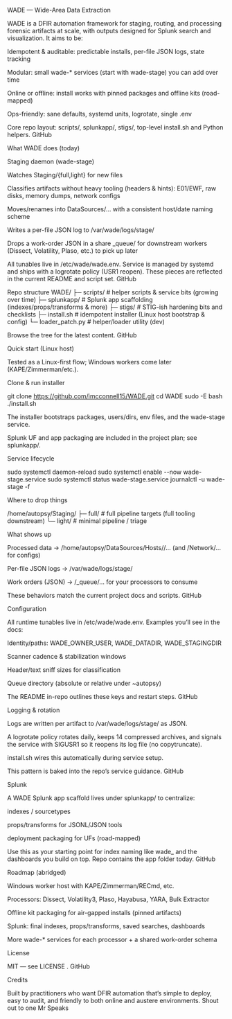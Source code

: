 WADE — Wide-Area Data Extraction

WADE is a DFIR automation framework for staging, routing, and processing forensic artifacts at scale, with outputs designed for Splunk search and visualization. It aims to be:

Idempotent & auditable: predictable installs, per-file JSON logs, state tracking

Modular: small wade-* services (start with wade-stage) you can add over time

Online or offline: install works with pinned packages and offline kits (road-mapped)

Ops-friendly: sane defaults, systemd units, logrotate, single .env

Core repo layout: scripts/, splunkapp/, stigs/, top-level install.sh and Python helpers. 
GitHub

What WADE does (today)

Staging daemon (wade-stage)

Watches Staging/{full,light} for new files

Classifies artifacts without heavy tooling (headers & hints): E01/EWF, raw disks, memory dumps, network configs

Moves/renames into DataSources/… with a consistent host/date naming scheme

Writes a per-file JSON log to /var/wade/logs/stage/

Drops a work-order JSON in a share _queue/ for downstream workers (Dissect, Volatility, Plaso, etc.) to pick up later

All tunables live in /etc/wade/wade.env. Service is managed by systemd and ships with a logrotate policy (USR1 reopen). These pieces are reflected in the current README and script set. 
GitHub

Repo structure
WADE/
├─ scripts/           # helper scripts & service bits (growing over time)
├─ splunkapp/         # Splunk app scaffolding (indexes/props/transforms & more)
├─ stigs/             # STIG-ish hardening bits and checklists
├─ install.sh         # idempotent installer (Linux host bootstrap & config)
└─ loader_patch.py    # helper/loader utility (dev)


Browse the tree for the latest content. 
GitHub

Quick start (Linux host)

Tested as a Linux-first flow; Windows workers come later (KAPE/Zimmerman/etc.).

Clone & run installer

git clone https://github.com/imcconnell15/WADE.git
cd WADE
sudo -E bash ./install.sh


The installer bootstraps packages, users/dirs, env files, and the wade-stage service.

Splunk UF and app packaging are included in the project plan; see splunkapp/.

Service lifecycle

sudo systemctl daemon-reload
sudo systemctl enable --now wade-stage.service
sudo systemctl status wade-stage.service
journalctl -u wade-stage -f


Where to drop things

/home/autopsy/Staging/
├─ full/   # full pipeline targets (full tooling downstream)
└─ light/  # minimal pipeline / triage


What shows up

Processed data → /home/autopsy/DataSources/Hosts/<HOST>/... (and /Network/... for configs)

Per-file JSON logs → /var/wade/logs/stage/

Work orders (JSON) → <share>/_queue/… for your processors to consume

These behaviors match the current project docs and scripts. 
GitHub

Configuration

All runtime tunables live in /etc/wade/wade.env. Examples you’ll see in the docs:

Identity/paths: WADE_OWNER_USER, WADE_DATADIR, WADE_STAGINGDIR

Scanner cadence & stabilization windows

Header/text sniff sizes for classification

Queue directory (absolute or relative under ~autopsy)

The README in-repo outlines these keys and restart steps. 
GitHub

Logging & rotation

Logs are written per artifact to /var/wade/logs/stage/ as JSON.

A logrotate policy rotates daily, keeps 14 compressed archives, and signals the service with SIGUSR1 so it reopens its log file (no copytruncate).

install.sh wires this automatically during service setup.

This pattern is baked into the repo’s service guidance. 
GitHub

Splunk

A WADE Splunk app scaffold lives under splunkapp/ to centralize:

indexes / sourcetypes

props/transforms for JSONL/JSON tools

deployment packaging for UFs (road-mapped)

Use this as your starting point for index naming like wade_<tool> and the dashboards you build on top. Repo contains the app folder today. 
GitHub

Roadmap (abridged)

Windows worker host with KAPE/Zimmerman/RECmd, etc.

Processors: Dissect, Volatility3, Plaso, Hayabusa, YARA, Bulk Extractor

Offline kit packaging for air-gapped installs (pinned artifacts)

Splunk: final indexes, props/transforms, saved searches, dashboards

More wade-* services for each processor + a shared work-order schema

License

MIT — see LICENSE
. 
GitHub

Credits

Built by practitioners who want DFIR automation that’s simple to deploy, easy to audit, and friendly to both online and austere environments. Shout out to one Mr Speaks
